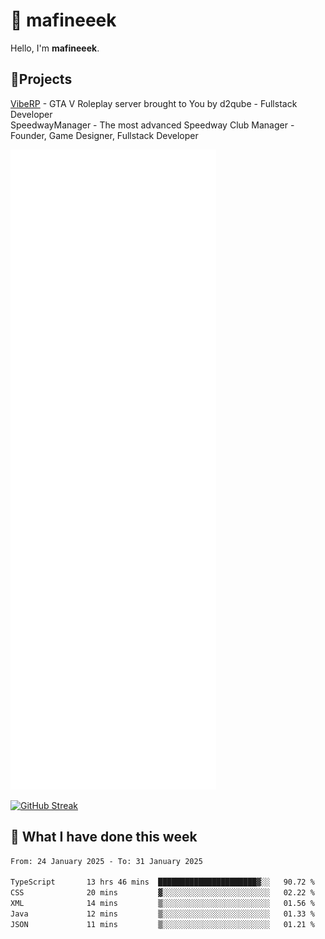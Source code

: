# 👋 mafineeek
Hello, I'm **mafineeek**.

## 📝Projects

[VibeRP](https://v-rp.pl) - GTA V Roleplay server brought to You by d2qube - Fullstack Developer<br/>
SpeedwayManager - The most advanced Speedway Club Manager - Founder, Game Designer, Fullstack Developer


![](./github-metrics.svg)

[![GitHub Streak](https://streak-stats.demolab.com/?user=mafineeek)](https://git.io/streak-stats)

## 📰 What I have done this week
<!--START_SECTION:waka-->

```txt
From: 24 January 2025 - To: 31 January 2025

TypeScript       13 hrs 46 mins  ██████████████████████▓░░   90.72 %
CSS              20 mins         ▓░░░░░░░░░░░░░░░░░░░░░░░░   02.22 %
XML              14 mins         ▒░░░░░░░░░░░░░░░░░░░░░░░░   01.56 %
Java             12 mins         ▒░░░░░░░░░░░░░░░░░░░░░░░░   01.33 %
JSON             11 mins         ▒░░░░░░░░░░░░░░░░░░░░░░░░   01.21 %
```

<!--END_SECTION:waka-->

